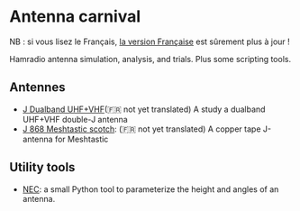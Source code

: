 # Antenna carnival

NB : si vous lisez le Français, [la version Française](./README.md) est sûrement plus à jour !

Hamradio antenna simulation, analysis, and trials. Plus some scripting tools.

## Antennes

* [J Dualband UHF+VHF](./j-uhf-vhf)(:fr: not yet translated) A study a dualband UHF+VHF double-J antenna
* [J 868 Meshtastic scotch](./j-meshtastic-868): (:fr: not yet translated) A copper tape J-antenna for Meshtastic

## Utility tools

* [NEC](./nec-add-rotation): a small Python tool to parameterize the height and angles of an antenna.
